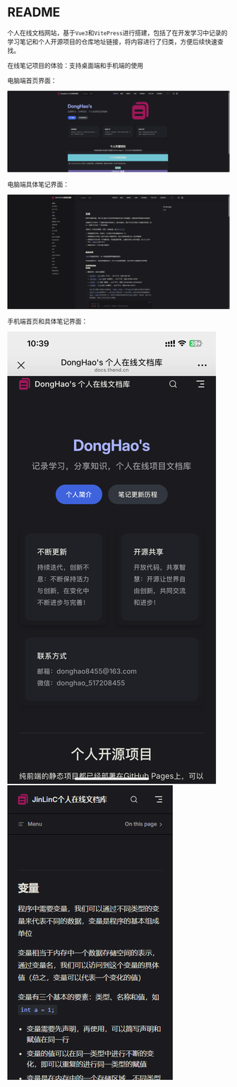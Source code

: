 # README

个人在线文档网站，基于`Vue3`和`VitePress`进行搭建，包括了在开发学习中记录的学习笔记和个人开源项目的仓库地址链接，将内容进行了归类，方便后续快速查找。

在线笔记项目的体验：支持桌面端和手机端的使用

电脑端首页界面：

![image-20250513163414455](./images/image-shouye.png)

电脑端具体笔记界面：

![image-20250513163454603](./images/image-20250513163454603.png)

手机端首页和具体笔记界面：

![image-20250513164055132](./images/image-phoneshouye.png)
![image-20250513164145146](./images/image-20250513164145146.png)

